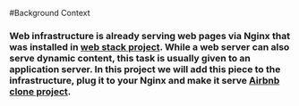 #Background Context

### Web infrastructure is already serving web pages via Nginx that was installed in [web stack project](https://github.com/JoeKAboagye/alx-system_engineering-devops/tree/main/0x0C-web_server). While a web server can also serve dynamic content, this task is usually given to an application server. In this project we will add this piece to the infrastructure, plug it to your Nginx and make it serve [Airbnb clone project](https://github.com/JoeKAboagye/AirBnB_clone_v2).
